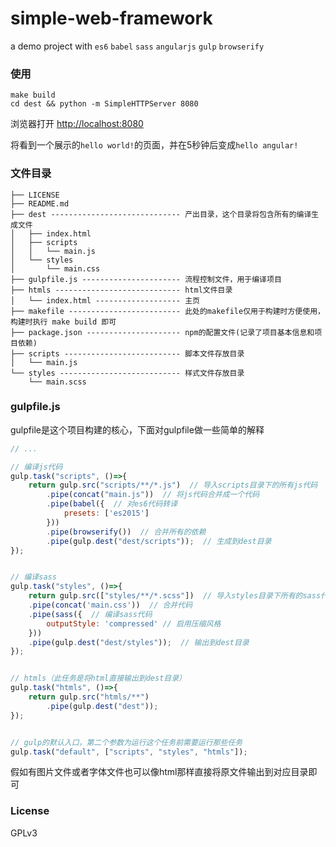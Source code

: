 # simple-web-framework
a demo project with `es6` `babel` `sass` `angularjs` `gulp` `browserify`

### 使用
```shell
make build
cd dest && python -m SimpleHTTPServer 8080
```

浏览器打开 [http://localhost:8080](http://localhost:8080)

将看到一个展示的`hello world!`的页面，并在5秒钟后变成`hello angular!`

### 文件目录

```shell
├── LICENSE
├── README.md
├── dest ----------------------------- 产出目录，这个目录将包含所有的编译生成文件
│   ├── index.html
│   ├── scripts
│   │   └── main.js
│   └── styles
│       └── main.css
├── gulpfile.js ---------------------- 流程控制文件，用于编译项目
├── htmls ---------------------------- html文件目录
│   └── index.html ------------------- 主页
├── makefile ------------------------- 此处的makefile仅用于构建时方便使用，构建时执行 make build 即可
├── package.json --------------------- npm的配置文件(记录了项目基本信息和项目依赖)
├── scripts -------------------------- 脚本文件存放目录
│   └── main.js
└── styles --------------------------- 样式文件存放目录
    └── main.scss
```

### gulpfile.js

gulpfile是这个项目构建的核心，下面对gulpfile做一些简单的解释

```javascript
// ...

// 编译js代码
gulp.task("scripts", ()=>{
    return gulp.src("scripts/**/*.js")  // 导入scripts目录下的所有js代码
        .pipe(concat("main.js"))  // 将js代码合并成一个代码
        .pipe(babel({  // 对es6代码转译
            presets: ['es2015']
        }))
        .pipe(browserify())  // 合并所有的依赖
        .pipe(gulp.dest("dest/scripts"));  // 生成到dest目录
});


// 编译sass
gulp.task("styles", ()=>{
    return gulp.src(["styles/**/*.scss"])  // 导入styles目录下所有的sass代码
    .pipe(concat('main.css'))  // 合并代码
    .pipe(sass({  // 编译sass代码
        outputStyle: 'compressed' // 启用压缩风格
    }))
    .pipe(gulp.dest("dest/styles"));  // 输出到dest目录
});


// htmls（此任务是将html直接输出到dest目录）
gulp.task("htmls", ()=>{
    return gulp.src("htmls/**")
        .pipe(gulp.dest("dest"));
});


// gulp的默认入口，第二个参数为运行这个任务前需要运行那些任务
gulp.task("default", ["scripts", "styles", "htmls"]);
```

假如有图片文件或者字体文件也可以像html那样直接将原文件输出到对应目录即可

### License
GPLv3
